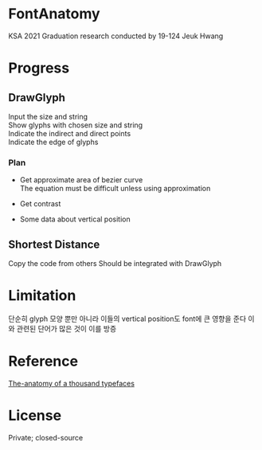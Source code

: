 # FontAnatomy
KSA 2021 Graduation research conducted by 19-124 Jeuk Hwang

# Progress
## DrawGlyph
Input the size and string  
Show glyphs with chosen size and string  
Indicate the indirect and direct points  
Indicate the edge of glyphs

### Plan
- Get approximate area of bezier curve  
The equation must be difficult unless using approximation

- Get contrast

- Some data about vertical position

## Shortest Distance
Copy the code from others
Should be integrated with DrawGlyph

# Limitation
단순히 glyph 모양 뿐만 아니라 이들의 vertical position도 font에 큰 영향을 준다
이와 관련된 단어가 많은 것이 이를 방증

# Reference
[The-anatomy of a thousand typefaces](https://medium.com/@getflourish/the-anatomy-of-a-thousand-typefaces-f7b9088eed1)

# License
Private; closed-source